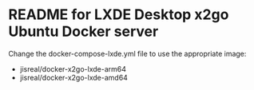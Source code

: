 # README for LXDE Desktop x2go Ubuntu Docker server

Change the docker-compose-lxde.yml file to use the appropriate image:

- jisreal/docker-x2go-lxde-arm64
- jisreal/docker-x2go-lxde-amd64

